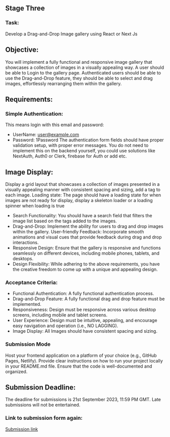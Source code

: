 ## Stage Three

### Task:

Develop a Drag-and-Drop Image gallery using React or Next Js

## Objective:

You will implement a fully functional and responsive image gallery that showcases a collection of images in a visually appealing way.
A user should be able to Login to the gallery page. Authenticated users should be able to use the Drag-and-Drop feature, they should be able to select and drag images, effortlessly rearranging them within the gallery.

## Requirements:

### Simple Authentication:

This means login with this email and password:

-   UserName: user@example.com
-   Password: 1Password
    The authentication form fields should have proper validation setup, with proper error messages. You do not need to implement this on the backend yourself, you could use solutions like NextAuth, Auth0 or Clerk, firebase for Auth or add etc.

## Image Display:

Display a grid layout that showcases a collection of images presented in a visually appealing manner with consistent spacing and sizing, add a tag to each image.
Loading state:
The page should have a loading state for when images are not ready for display, display a skeleton loader or a loading spinner when loading is true

-   Search Functionality:
    You should have a search field that filters the image list based on the tags added to the images.
-   Drag-and-Drop:
    Implement the ability for users to drag and drop images within the gallery.
    User-friendly Feedback:
    Incorporate smooth animations and visual cues that provide feedback during drag and drop interactions.
-   Responsive Design:
    Ensure that the gallery is responsive and functions seamlessly on different devices, including mobile phones, tablets, and desktops.
-   Design Flexibility:
    While adhering to the above requirements, you have the creative freedom to come up with a unique and appealing design.

### Acceptance Criteria:

-   Functional Authentication: A fully functional authentication process.
-   Drag-and-Drop Feature: A fully functional drag and drop feature must be implemented.
-   Responsiveness: Design must be responsive across various desktop screens, including mobile and tablet screens.
-   User Experience: Design must be intuitive, appealing, and encourage easy navigation and operation (i.e., NO LAGGING).
-   Image Display: All Images should have consistent spacing and sizing.

### Submission Mode

Host your frontend application on a platform of your choice (e.g., GitHub Pages, Netlify).
Provide clear instructions on how to run your project locally in your README.md file.
Ensure that the code is well-documented and organized.

## Submission Deadline:

The deadline for submissions is 21st September 2023, 11:59 PM GMT. Late submissions will not be entertained.

### Link to submission form again:

[Submission link](https://docs.google.com/forms/d/e/1FAIpQLSe-SIZ2Bk9w5BnNbEYATj2UzRRsDkgeKZe1r7UeLlNTsegPhQ/viewform?usp=sf_link)
